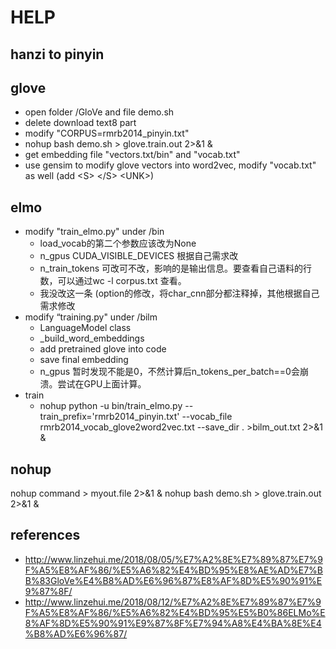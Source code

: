 # HELP

## hanzi to pinyin



## glove

- open folder /GloVe and file demo.sh
- delete download text8 part
- modify "CORPUS=rmrb2014_pinyin.txt"
- nohup bash demo.sh > glove.train.out 2>&1 &
- get embedding file "vectors.txt/bin" and "vocab.txt"
- use gensim to modify glove vectors into word2vec, modify "vocab.txt" as well (add \<S> \</S> \<UNK>)


## elmo

- modify "train_elmo.py" under /bin
    -  load_vocab的第二个参数应该改为None
    - n_gpus CUDA_VISIBLE_DEVICES 根据自己需求改
    - n_train_tokens 可改可不改，影响的是输出信息。要查看自己语料的行数，可以通过wc -l corpus.txt 查看。
    - 我没改这一条 (option的修改，将char_cnn部分都注释掉，其他根据自己需求修改
- modify “training.py" under /bilm
    - LanguageModel class
    - _build_word_embeddings
    - add pretrained glove into code
    - save final embedding
    - n_gpus 暂时发现不能是0，不然计算后n_tokens_per_batch==0会崩溃。尝试在GPU上面计算。
- train
    - nohup python -u bin/train_elmo.py --train_prefix='rmrb2014_pinyin.txt' --vocab_file rmrb2014_vocab_glove2word2vec.txt --save_dir . >bilm_out.txt 2>&1 &

## nohup
nohup command > myout.file 2>&1 &
nohup bash demo.sh > glove.train.out 2>&1 &

## references

 - http://www.linzehui.me/2018/08/05/%E7%A2%8E%E7%89%87%E7%9F%A5%E8%AF%86/%E5%A6%82%E4%BD%95%E8%AE%AD%E7%BB%83GloVe%E4%B8%AD%E6%96%87%E8%AF%8D%E5%90%91%E9%87%8F/
 - http://www.linzehui.me/2018/08/12/%E7%A2%8E%E7%89%87%E7%9F%A5%E8%AF%86/%E5%A6%82%E4%BD%95%E5%B0%86ELMo%E8%AF%8D%E5%90%91%E9%87%8F%E7%94%A8%E4%BA%8E%E4%B8%AD%E6%96%87/

